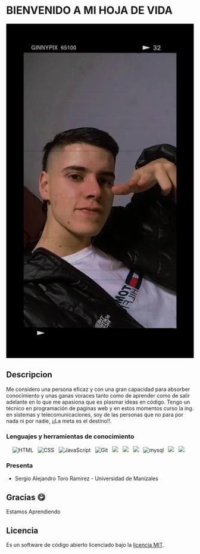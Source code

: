 # BIENVENIDO A MI HOJA DE VIDA
![header Sergio](assets/sergio.jfif) 



## Descripcion

Me considero una persona eficaz y con una gran capacidad para absorber conocimiento y unas ganas voraces tanto como de aprender como de salir adelante en lo que me apasiona que es plasmar ideas en código. Tengo un técnico en programación de paginas web y en estos momentos curso la ing. en sistemas y telecomunicaciones, soy de las personas que no para por nada ni por nadie, ¡¡La meta es el destino!!.


### Lenguajes y herramientas de conocimiento
<p align="center">
<img src="https://img.shields.io/badge/HTML5-E34F26?style=for-the-badge&logo=html5&logoColor=white" alt="HTML" />&nbsp;&nbsp;
  <img src="https://img.shields.io/badge/CSS3-1572B6?style=for-the-badge&logo=css3&logoColor=white" alt="CSS" />&nbsp;&nbsp;
  <img src="https://img.shields.io/badge/JavaScript-323330?style=for-the-badge&logo=javascript&logoColor=F7DF1E" alt="JavaScript" />&nbsp;&nbsp;
    <img src="https://img.shields.io/badge/Git-F05032?style=for-the-badge&logo=git&logoColor=white" alt="Git" />&nbsp;&nbsp;
  <img src="https://img.shields.io/badge/GitLab-330F63?style=for-the-badge&logo=gitlab&logoColor=white" />&nbsp;&nbsp;
  <img src="https://img.shields.io/badge/Bootstrap-563D7C?style=for-the-badge&logo=bootstrap&logoColor=white" />&nbsp;&nbsp;
  <img src="https://img.shields.io/badge/Xampp-F37623?style=for-the-badge&logo=xampp&logoColor=white" />&nbsp;&nbsp;
  <img alt="mysql" src="https://img.shields.io/badge/MySQL-005C84?style=for-the-badge&logo=mysql&logoColor=white">&nbsp;&nbsp;
  <img src="https://img.shields.io/badge/PostgreSQL-316192?style=for-the-badge&logo=postgresql&logoColor=white" />&nbsp;&nbsp;
  <img src="https://img.shields.io/badge/sublime_text-%23575757.svg?&style=for-the-badge&logo=sublime-text&logoColor=important" />&nbsp;&nbsp;

  </p>


### Presenta
- Sergio Alejandro Toro Ramirez - Universidad de Manizales
## Gracias :yum:
Estamos Aprendiendo

## Licencia

Es un software de código abierto licenciado bajo la [licencia MIT](https://opensource.org/licenses/MIT).